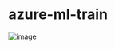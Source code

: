 # azure-ml-train


![image](https://github.com/fbreseghello/azure-ml-model-builder/assets/99092931/fd3fb00b-0e76-404e-8239-1ed4f85099ec)
